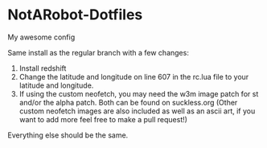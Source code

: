# NotARobot-Dotfiles
My awesome config

Same install as the regular branch with a few changes:
1. Install redshift
2. Change the latitude and longitude on line 607 in the rc.lua file to your latitude and longitude.
3. If using the custom neofetch, you may need the w3m image patch for st and/or the alpha patch. Both can be found on suckless.org (Other custom neofetch images are also included as well as an ascii art, if you want to add more feel free to make a pull request!)

Everything else should be the same.
